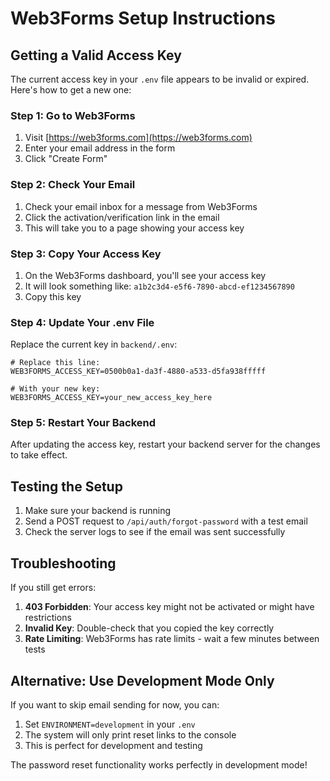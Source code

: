 # Web3Forms Setup Instructions

## Getting a Valid Access Key

The current access key in your `.env` file appears to be invalid or expired. Here's how to get a new one:

### Step 1: Go to Web3Forms
1. Visit [https://web3forms.com](https://web3forms.com)
2. Enter your email address in the form
3. Click "Create Form"

### Step 2: Check Your Email
1. Check your email inbox for a message from Web3Forms
2. Click the activation/verification link in the email
3. This will take you to a page showing your access key

### Step 3: Copy Your Access Key
1. On the Web3Forms dashboard, you'll see your access key
2. It will look something like: `a1b2c3d4-e5f6-7890-abcd-ef1234567890`
3. Copy this key

### Step 4: Update Your .env File
Replace the current key in `backend/.env`:

```
# Replace this line:
WEB3FORMS_ACCESS_KEY=0500b0a1-da3f-4880-a533-d5fa938fffff

# With your new key:
WEB3FORMS_ACCESS_KEY=your_new_access_key_here
```

### Step 5: Restart Your Backend
After updating the access key, restart your backend server for the changes to take effect.

## Testing the Setup

1. Make sure your backend is running
2. Send a POST request to `/api/auth/forgot-password` with a test email
3. Check the server logs to see if the email was sent successfully

## Troubleshooting

If you still get errors:

1. **403 Forbidden**: Your access key might not be activated or might have restrictions
2. **Invalid Key**: Double-check that you copied the key correctly
3. **Rate Limiting**: Web3Forms has rate limits - wait a few minutes between tests

## Alternative: Use Development Mode Only

If you want to skip email sending for now, you can:

1. Set `ENVIRONMENT=development` in your `.env`
2. The system will only print reset links to the console
3. This is perfect for development and testing

The password reset functionality works perfectly in development mode!
